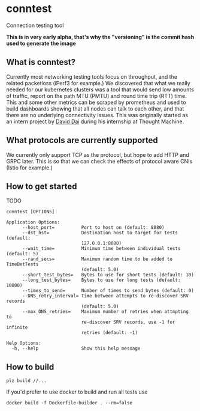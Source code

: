 # conntest
Connection testing tool

**This is in very early alpha, that's why the "versioning" is the commit hash used to generate the image**

## What is conntest?
Currently most networking testing tools focus on throughput, and the related packetloss (iPerf3 for example.) We discovered that what we really needed for our kubernetes clusters was a tool that would send low amounts of traffic, report on the path MTU (PMTU) and round time trip (RTT) time. This and some other metrics can be scraped by prometheus and used to build dashboards showing that all nodes can talk to each other, and that there are no underlying connectivity issues.
This was originally started as an intern project by [David Dai](https://github.com/daianzhuo) during his internship at Thought Machine.

## What protocols are currently supported
We currently only support TCP as the protocol, but hope to add HTTP and GRPC later. This is so that we can check the effects of protocol aware CNIs (Istio for example.)

## How to get started
TODO

```Usage:
conntest [OPTIONS]

Application Options:
      --host_port=          Port to host on (default: 8080)
      --dst_hst=            Destination host to target for tests (default:
                            127.0.0.1:8080)
      --wait_time=          Minimum time between individual tests (default: 5)
      --rand_secs=          Maximum random time to be added to TimeBetTests
                            (default: 5.0)
      --short_test_bytes=   Bytes to use for short tests (default: 10)
      --long_test_bytes=    Bytes to use for long tests (default: 10000)
      --times_to_send=      Number of times to send bytes (default: 0)
      --DNS_retry_interval= Time between attempts to re-discover SRV records
                            (default: 5.0)
      --max_DNS_retries=    Maximum number of retries when attmpting to
                            re-discover SRV records, use -1 for infinite
                            retries (default: -1)

Help Options:
  -h, --help                Show this help message
```

## How to build
```plz build //...```

If you'd prefer to use docker to build and run all tests use

```docker build -f Dockerfile-builder . --rm=false```
